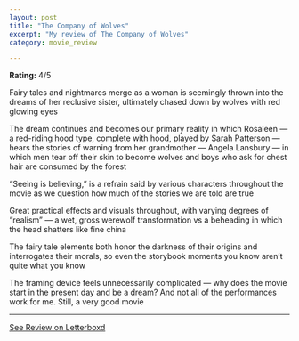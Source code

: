 ```yaml
---
layout: post
title: "The Company of Wolves"
excerpt: "My review of The Company of Wolves"
category: movie_review

---
```


**Rating:** 4/5

Fairy tales and nightmares merge as a woman is seemingly thrown into the dreams of her reclusive sister, ultimately chased down by wolves with red glowing eyes

The dream continues and becomes our primary reality in which Rosaleen — a red-riding hood type, complete with hood, played by Sarah Patterson — hears the stories of warning from her grandmother — Angela Lansbury — in which men tear off their skin to become wolves and boys who ask for chest hair are consumed by the forest

“Seeing is believing,” is a refrain said by various characters throughout the movie as we question how much of the stories we are told are true

Great practical effects and visuals throughout, with varying degrees of “realism” — a wet, gross werewolf transformation vs a beheading in which the head shatters like fine china

The fairy tale elements both honor the darkness of their origins and interrogates their morals, so even the storybook moments you know aren’t quite what you know

The framing device feels unnecessarily complicated — why does the movie start in the present day and be a dream? And not all of the performances work for me. Still, a very good movie

<hr>

[See Review on Letterboxd](https://boxd.it/40ruQx)
